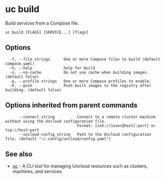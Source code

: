 # uc build

Build services from a Compose file.

```
uc build [FLAGS] [SERVICE...] [flags]
```

## Options

```
  -f, --file strings      One or more Compose files to build (default compose.yaml)
  -h, --help              help for build
  -n, --no-cache          Do not use cache when building images. (default false)
  -p, --profile strings   One or more Compose profiles to enable.
  -P, --push              Push built images to the registry after building. (default false)
```

## Options inherited from parent commands

```
      --connect string          Connect to a remote cluster machine without using the Uncloud configuration file.
                                Format: [ssh://]user@host[:port] or tcp://host:port
      --uncloud-config string   Path to the Uncloud configuration file. (default "~/.config/uncloud/config.yaml")
```

## See also

* [uc](uc.md)	 - A CLI tool for managing Uncloud resources such as clusters, machines, and services.

